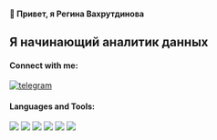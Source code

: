 #### 👋 Привет, я Регина Вахрутдинова 

## Я начинающий аналитик данных


#### Connect with me:
  
[![telegram](https://img.icons8.com/ios-filled/50/telegram.png)](https://t.me/hisoka_ren)

#### Languages and Tools:


![](https://img.icons8.com/ios/50/python--v1.png)
![](https://img.icons8.com/color/48/sql.png)
![](https://img.icons8.com/fluency/48/anaconda--v2.png)
![](https://img.icons8.com/fluency/48/jupyter.png)
![](https://img.icons8.com/ios-filled/50/tableau-software.png)
![](https://img.icons8.com/ios-filled/50/github.png)


